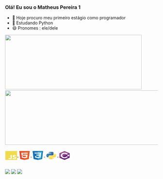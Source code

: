 ### Olá! Eu sou o Matheus Pereira 1



- 🔭 Hoje procuro meu primeiro estágio como programador
- 🌱 Estudando Python
- 😄 Pronomes : ele/dele

 <div>
  <a href="https://github.com/mathpereira1">
  <img height="180em" width="450em" src="https://github-readme-stats.vercel.app/api?username=mathpereira1&show_icons=true&theme=darcula&include_all_commits=true&count_private=true"/>
  <img height="180em" width="650em" src="https://github-readme-stats.vercel.app/api/top-langs/?username=mathpereira1&layout=compact&langs_count=7&theme=darcula"/>
</div>
<div style="display: inline_block"><br>
  <img align="center" alt="Math-Js" height="30" width="40" src="https://raw.githubusercontent.com/devicons/devicon/master/icons/javascript/javascript-plain.svg">
  <!---<img align="center" alt="Math-Ts" height="30" width="40" src="https://raw.githubusercontent.com/devicons/devicon/master/icons/typescript/typescript-plain.svg">--->
  <!---<img align="center" alt="Math-React" height="30" width="40" src="https://raw.githubusercontent.com/devicons/devicon/master/icons/react/react-original.svg">--->
  <img align="center" alt="Math-HTML" height="30" width="40" src="https://raw.githubusercontent.com/devicons/devicon/master/icons/html5/html5-original.svg">
  <img align="center" alt="Math-CSS" height="30" width="40" src="https://raw.githubusercontent.com/devicons/devicon/master/icons/css3/css3-original.svg">
  <img align="center" alt="Math-Python" height="30" width="40" src="https://raw.githubusercontent.com/devicons/devicon/master/icons/python/python-original.svg">
  <img align="center" alt="Math-Csharp" height="30" width="40" src="https://raw.githubusercontent.com/devicons/devicon/master/icons/csharp/csharp-original.svg">
  <!--- <img align="right" alt="Math-yoda" src="https://cdn.discordapp.com/attachments/795358919417397249/825430589581688872/hi.gif"> --->
</div>
  
##
  
<div>
  <!---<a href="https://www.youtube.com/channel/UC_-uuuZbY0AAt9CViNzvc-Q" target="_blank"><img src="https://img.shields.io/badge/YouTube-FF0000?style=for-the-badge&logo=youtube&logoColor=white" target="_blank"></a>--->
  <a href="https://www.instagram.com/theusma_31" target="_blank"><img src="https://img.shields.io/badge/-Instagram-%23E4405F?style=for-the-badge&logo=instagram&logoColor=white" target="_blank"></a>
 	<!---<a href="https://www.twitch.tv/rafaballerinii" target="_blank"><img src="https://img.shields.io/badge/Twitch-9146FF?style=for-the-badge&logo=twitch&logoColor=white" target="_blank"></a>--->
 <!---<a href="https://discord.gg/870103889083523114" target="_blank"><img src="https://img.shields.io/badge/Discord-7289DA?style=for-the-badge&logo=discord&logoColor=white" target="_blank"></a> --->
  <a href = "mailto:matheusps3110@gmail.com"><img src="https://img.shields.io/badge/-Gmail-%23333?style=for-the-badge&logo=gmail&logoColor=white" target="_blank"></a>
  <a href="https://www.linkedin.com/in/matheus-pereira-1baaa71b1/" target="_blank"><img src="https://img.shields.io/badge/-LinkedIn-%230077B5?style=for-the-badge&logo=linkedin&logoColor=white" target="_blank"></a>   
</div>
